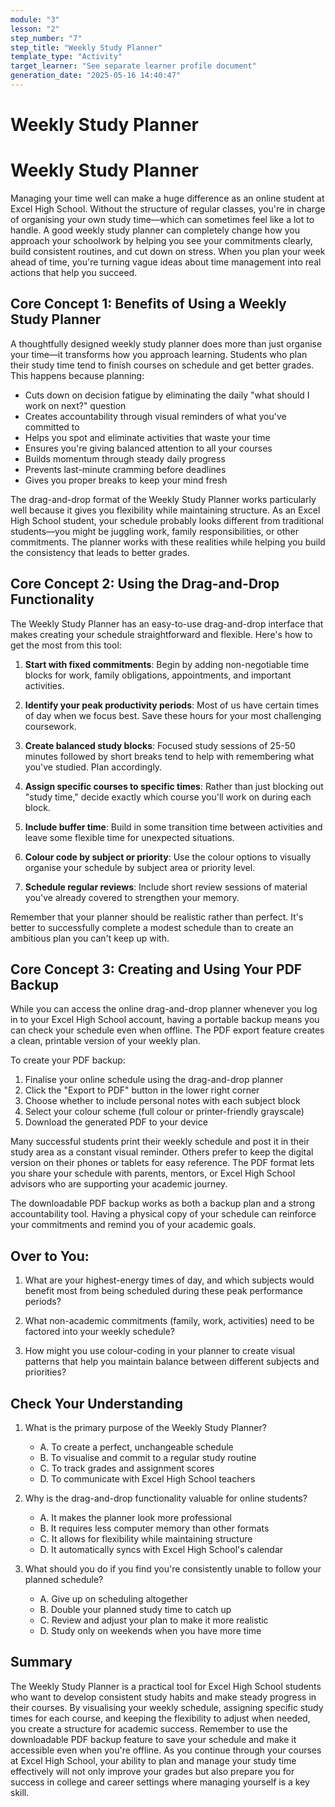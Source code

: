 ```yaml
---
module: "3"
lesson: "2"
step_number: "7"
step_title: "Weekly Study Planner"
template_type: "Activity"
target_learner: "See separate learner profile document"
generation_date: "2025-05-16 14:40:47"
---
```


# Weekly Study Planner

# Weekly Study Planner

Managing your time well can make a huge difference as an online student at Excel High School. Without the structure of regular classes, you're in charge of organising your own study time—which can sometimes feel like a lot to handle. A good weekly study planner can completely change how you approach your schoolwork by helping you see your commitments clearly, build consistent routines, and cut down on stress. When you plan your week ahead of time, you're turning vague ideas about time management into real actions that help you succeed.

## Core Concept 1: Benefits of Using a Weekly Study Planner

A thoughtfully designed weekly study planner does more than just organise your time—it transforms how you approach learning. Students who plan their study time tend to finish courses on schedule and get better grades. This happens because planning:

- Cuts down on decision fatigue by eliminating the daily "what should I work on next?" question
- Creates accountability through visual reminders of what you've committed to
- Helps you spot and eliminate activities that waste your time
- Ensures you're giving balanced attention to all your courses
- Builds momentum through steady daily progress
- Prevents last-minute cramming before deadlines
- Gives you proper breaks to keep your mind fresh

The drag-and-drop format of the Weekly Study Planner works particularly well because it gives you flexibility while maintaining structure. As an Excel High School student, your schedule probably looks different from traditional students—you might be juggling work, family responsibilities, or other commitments. The planner works with these realities while helping you build the consistency that leads to better grades.

## Core Concept 2: Using the Drag-and-Drop Functionality

The Weekly Study Planner has an easy-to-use drag-and-drop interface that makes creating your schedule straightforward and flexible. Here's how to get the most from this tool:

1. **Start with fixed commitments**: Begin by adding non-negotiable time blocks for work, family obligations, appointments, and important activities.

2. **Identify your peak productivity periods**: Most of us have certain times of day when we focus best. Save these hours for your most challenging coursework.

3. **Create balanced study blocks**: Focused study sessions of 25-50 minutes followed by short breaks tend to help with remembering what you've studied. Plan accordingly.

4. **Assign specific courses to specific times**: Rather than just blocking out "study time," decide exactly which course you'll work on during each block.

5. **Include buffer time**: Build in some transition time between activities and leave some flexible time for unexpected situations.

6. **Colour code by subject or priority**: Use the colour options to visually organise your schedule by subject area or priority level.

7. **Schedule regular reviews**: Include short review sessions of material you've already covered to strengthen your memory.

Remember that your planner should be realistic rather than perfect. It's better to successfully complete a modest schedule than to create an ambitious plan you can't keep up with.

## Core Concept 3: Creating and Using Your PDF Backup

While you can access the online drag-and-drop planner whenever you log in to your Excel High School account, having a portable backup means you can check your schedule even when offline. The PDF export feature creates a clean, printable version of your weekly plan.

To create your PDF backup:
1. Finalise your online schedule using the drag-and-drop planner
2. Click the "Export to PDF" button in the lower right corner
3. Choose whether to include personal notes with each subject block
4. Select your colour scheme (full colour or printer-friendly grayscale)
5. Download the generated PDF to your device

Many successful students print their weekly schedule and post it in their study area as a constant visual reminder. Others prefer to keep the digital version on their phones or tablets for easy reference. The PDF format lets you share your schedule with parents, mentors, or Excel High School advisors who are supporting your academic journey.

The downloadable PDF backup works as both a backup plan and a strong accountability tool. Having a physical copy of your schedule can reinforce your commitments and remind you of your academic goals.

## Over to You:

1. What are your highest-energy times of day, and which subjects would benefit most from being scheduled during these peak performance periods?

2. What non-academic commitments (family, work, activities) need to be factored into your weekly schedule?

3. How might you use colour-coding in your planner to create visual patterns that help you maintain balance between different subjects and priorities?

## Check Your Understanding

1. What is the primary purpose of the Weekly Study Planner?
   - A. To create a perfect, unchangeable schedule
   - B. To visualise and commit to a regular study routine
   - C. To track grades and assignment scores
   - D. To communicate with Excel High School teachers

2. Why is the drag-and-drop functionality valuable for online students?
   - A. It makes the planner look more professional
   - B. It requires less computer memory than other formats
   - C. It allows for flexibility while maintaining structure
   - D. It automatically syncs with Excel High School's calendar

3. What should you do if you find you're consistently unable to follow your planned schedule?
   - A. Give up on scheduling altogether
   - B. Double your planned study time to catch up
   - C. Review and adjust your plan to make it more realistic
   - D. Study only on weekends when you have more time

## Summary

The Weekly Study Planner is a practical tool for Excel High School students who want to develop consistent study habits and make steady progress in their courses. By visualising your weekly schedule, assigning specific study times for each course, and keeping the flexibility to adjust when needed, you create a structure for academic success. Remember to use the downloadable PDF backup feature to save your schedule and make it accessible even when you're offline. As you continue through your courses at Excel High School, your ability to plan and manage your study time effectively will not only improve your grades but also prepare you for success in college and career settings where managing yourself is a key skill.